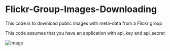 # Flickr-Group-Images-Downloading
This code is to download public images with meta-data from a Flickr group

This code assumes that you have an application with api_key and api_secret

![image](http://iconbug.com/data/fa/512/d34d54db23396e4e5041608d4c1845b1.png)
